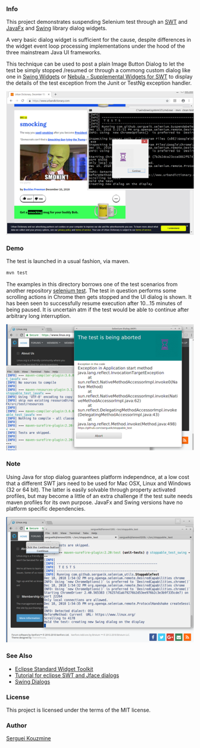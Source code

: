 ### Info

This project demonstrates suspending Selenium test through an
[SWT](http://www.java2s.com/Tutorial/Java/0280__SWT/Catalog0280__SWT.htm) and [JavaFx](http://www.java2s.com/Tutorials/Java/JavaFX/index.htm) and [Swing](http://www.java2s.com/Tutorial/Java/0240__Swing/Catalog0240__Swing.htm) library dialog widgets.

A very basic dialog widget is sufficient for the cause, despite differences in the widget event loop processing
implementations under the hood of the three mainstream Java UI frameworks.

This technique can be used to post a plain Image Button Dialog to let the test be simply stopped /resumed or
through a commong custom dialog like one in [Swing Widgets](https://github.com/eugener/oxbow) or
[Nebula - Supplemental Widgets for SWT](https://github.com/eclipse/nebula)
to display the details of the test exception from the Junit or TestNg exception handler.

![icon](https://github.com/sergueik/stoppable_test/blob/master/screenshots/capture_stopped_test-swt.png)

### Demo
The test is launched in  a usual fashion, via maven.
```cmd
mvn test
```
The examples in this directory borrows one of the test scenarios from another repository [selenium test](https://github.com/sergueik/selenium_tests). The test in question performs some scrolling actions in Chrome then gets stopped and the UI dialog is shown. It has been seen to successfully resume execution after 10...15 minutes of being paused. It is uncertain atm if the test would be able to continue after arbitrary long interruption.

![icon](https://github.com/sergueik/stoppable_test/blob/master/screenshots/capture_stopped_test-javafx.png)

### Note

Using Java for stop dialog guarantees platform independnce,
at a low cost that a different SWT jars need to be used for Mac OSX, Linux and Windows (32 or 64 bit).
The latter is easily solvable through property activated profiles, but may become a little of an extra challenge if the test suite needs maven profiles for its own purpose.
JavaFx and Swing versions have no platform specific dependencies.

![icon](https://github.com/sergueik/stoppable_test/blob/master/screenshots/capture_stopped_test-swing.png)

### See Also
  * [Eclipse Standard Widget Toolkit](https://www.eclipse.org/swt/)
  * [Tutorial for eclipse SWT and Jface dialogs](http://www.vogella.com/tutorials/EclipseDialogs/article.html)
  * [Swing Dialogs](https://docs.oracle.com/javase/tutorial/uiswing/components/dialog.html)

### License
This project is licensed under the terms of the MIT license.

### Author
[Serguei Kouzmine](kouzmine_serguei@yahoo.com)
